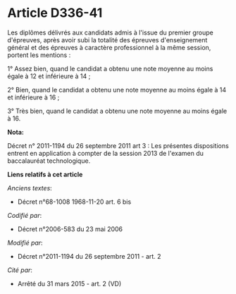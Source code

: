 # Article D336-41

Les diplômes délivrés aux candidats admis à l'issue du premier groupe d'épreuves, après avoir subi la totalité des épreuves
d'enseignement général et des épreuves à caractère professionnel à la même session, portent les mentions :

1° Assez bien, quand le candidat a obtenu une note moyenne au moins égale à 12 et inférieure à 14 ;

2° Bien, quand le candidat a obtenu une note moyenne au moins égale à 14 et inférieure à 16 ;

3° Très bien, quand le candidat a obtenu une note moyenne au moins égale à 16.

**Nota:**

Décret n° 2011-1194 du 26 septembre 2011 art 3 : Les présentes dispositions entrent en application à compter de la session
2013 de l'examen du baccalauréat technologique.

**Liens relatifs à cet article**

_Anciens textes_:

  - Décret n°68-1008 1968-11-20 art. 6 bis

_Codifié par_:

  - Décret n°2006-583 du 23 mai 2006

_Modifié par_:

  - Décret n°2011-1194 du 26 septembre 2011 - art. 2

_Cité par_:

  - Arrêté du 31 mars 2015 - art. 2 (VD)

